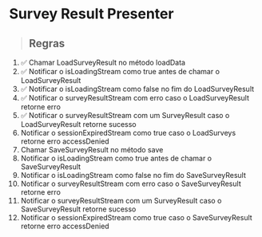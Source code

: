 # Survey Result Presenter

> ## Regras
1. ✅ Chamar LoadSurveyResult no método loadData
2. ✅ Notificar o isLoadingStream como true antes de chamar o LoadSurveyResult
3. ✅ Notificar o isLoadingStream como false no fim do LoadSurveyResult
4. ✅ Notificar o surveyResultStream com erro caso o LoadSurveyResult retorne erro
5. ✅ Notificar o surveyResultStream com um SurveyResult caso o LoadSurveyResult retorne sucesso
6.  Notificar o sessionExpiredStream como true caso o LoadSurveys retorne erro accessDenied
7.  Chamar SaveSurveyResult no método save
8.  Notificar o isLoadingStream como true antes de chamar o SaveSurveyResult
9.  Notificar o isLoadingStream como false no fim do SaveSurveyResult
10.  Notificar o surveyResultStream com erro caso o SaveSurveyResult retorne erro
11.  Notificar o surveyResultStream com um SurveyResult caso o SaveSurveyResult retorne sucesso
12.  Notificar o sessionExpiredStream como true caso o SaveSurveyResult retorne erro accessDenied